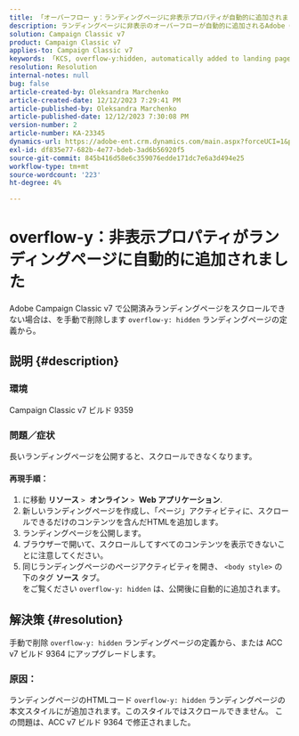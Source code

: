 ```yaml
---
title: 「オーバーフロー y：ランディングページに非表示プロパティが自動的に追加されました」
description: ランディングページに非表示のオーバーフローが自動的に追加されるAdobe Campaign Classicの問題を解決する方法を説明します。
solution: Campaign Classic v7
product: Campaign Classic v7
applies-to: Campaign Classic v7
keywords: 「KCS, overflow-y:hidden, automatically added to landing pages, adobe campaign, ACC v7 ビルド 9359, ACC v7 ビルド 9364 へのアップグレード，Campaign Classic」
resolution: Resolution
internal-notes: null
bug: false
article-created-by: Oleksandra Marchenko
article-created-date: 12/12/2023 7:29:41 PM
article-published-by: Oleksandra Marchenko
article-published-date: 12/12/2023 7:30:08 PM
version-number: 2
article-number: KA-23345
dynamics-url: https://adobe-ent.crm.dynamics.com/main.aspx?forceUCI=1&pagetype=entityrecord&etn=knowledgearticle&id=fd333dc5-2499-ee11-be37-6045bd0065f9
exl-id: df835e77-682b-4e77-bdeb-3ad6b56920f5
source-git-commit: 845b416d58e6c359076edde171dc7e6a3d494e25
workflow-type: tm+mt
source-wordcount: '223'
ht-degree: 4%

---
```


# overflow-y：非表示プロパティがランディングページに自動的に追加されました


Adobe Campaign Classic v7 で公開済みランディングページをスクロールできない場合は、を手動で削除します `overflow-y: hidden` ランディングページの定義から。

## 説明 {#description}


### <b>環境</b>

Campaign Classic v7 ビルド 9359

### <b>問題／症状</b>

長いランディングページを公開すると、スクロールできなくなります。

#### <b>再現手順：</b>

1. に移動 <b>リソース</b> `>`  <b>オンライン</b> `>`  <b>Web アプリケーション</b>.
2. 新しいランディングページを作成し、「ページ」アクティビティに、スクロールできるだけのコンテンツを含んだHTMLを追加します。
3. ランディングページを公開します。
4. ブラウザーで開いて、スクロールしてすべてのコンテンツを表示できないことに注意してください。
5. 同じランディングページのページアクティビティを開き、 `<body style>` の下のタグ <b>ソース</b> タブ。\
   をご覧ください `overflow-y: hidden` は、公開後に自動的に追加されます。



## 解決策 {#resolution}


手動で削除 `overflow-y: hidden` ランディングページの定義から、または ACC v7 ビルド 9364 にアップグレードします。

### <b>原因</b>：

ランディングページのHTMLコード `overflow-y: hidden` ランディングページの本文スタイルにが追加されます。このスタイルではスクロールできません。 この問題は、ACC v7 ビルド 9364 で修正されました。
